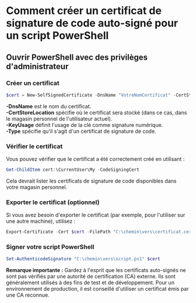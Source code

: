 # Comment créer un certificat de signature de code auto-signé pour un script PowerShell
## Ouvrir PowerShell avec des privilèges d'administrateur
### Créer un certificat
```PowerShell
$cert = New-SelfSignedCertificate -DnsName "VotreNomCertificat" -CertStoreLocation "cert:\CurrentUser\My" -KeyUsage DigitalSignature -Type CodeSigningCert
```
**-DnsName** est le nom du certificat.  
**-CertStoreLocation** spécifie où le certificat sera stocké (dans ce cas, dans le magasin personnel de l'utilisateur actuel).  
**-KeyUsage** définit l'usage de la clé comme signature numérique.  
**-Type** spécifie qu'il s'agit d'un certificat de signature de code.  
### Vérifier le certificat
Vous pouvez vérifier que le certificat a été correctement créé en utilisant :
```PowerShell
Get-ChildItem cert:\CurrentUser\My -CodeSigningCert
```
Cela devrait lister les certificats de signature de code disponibles dans votre magasin personnel.
### Exporter le certificat (optionnel)
Si vous avez besoin d'exporter le certificat (par exemple, pour l'utiliser sur une autre machine), utilisez :
```PowerShell
Export-Certificate -Cert $cert -FilePath "C:\chemin\vers\certificat.cer"
```
### Signer votre script PowerShell
```PowerShell
Set-AuthenticodeSignature "C:\chemin\vers\script.ps1" $cert
```

**Remarque importante :** Gardez à l'esprit que les certificats auto-signés ne sont pas vérifiés par une autorité de certification (CA) externe. Ils sont généralement utilisés à des fins de test et de développement. Pour un environnement de production, il est conseillé d'utiliser un certificat émis par une CA reconnue.